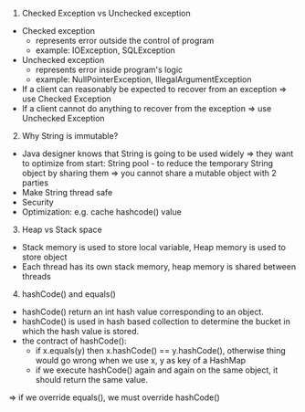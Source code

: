 1. Checked Exception vs Unchecked exception
- Checked exception 
    - represents error outside the control of program
    - example: IOException, SQLException
- Unchecked exception
    - represents error inside program's logic
    - example: NullPointerException, IllegalArgumentException
- If a client can reasonably be expected to recover from an exception => 
use Checked Exception
- If a client cannot do anything to recover from the exception => use 
Unchecked Exception

2. Why String is immutable?
- Java designer knows that String is going to be used widely => 
they want to optimize from start: String pool - to reduce the temporary
String object by sharing them => you cannot share a mutable object
with 2 parties
- Make String thread safe
- Security
- Optimization: e.g. cache hashcode() value

3. Heap vs Stack space
- Stack memory is used to store local variable, Heap memory is used to 
store object
- Each thread has its own stack memory, heap memory is shared between threads

4. hashCode() and equals()
- hashCode() return an int hash value corresponding to an object.
- hashCode() is used in hash based collection to determine the bucket
in which the hash value is stored.
- the contract of hashCode(): 
    - if x.equals(y) then x.hashCode() == y.hashCode(),
otherwise thing would go wrong when we use x, y as key of a HashMap
    - if we execute hashCode() again and again on the same object,
    it should return the same value.

=> if we override equals(), we must override hashCode()

